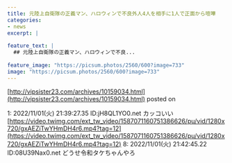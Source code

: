 ```yaml
---
title: 元陸上自衛隊の正義マン、ハロウィンで不良外人4人を相手に1人で正面から喧嘩
categories:
- news
excerpt: |
  
feature_text: |
  ## 元陸上自衛隊の正義マン、ハロウィンで不良...
  
feature_image: "https://picsum.photos/2560/600?image=733"
image: "https://picsum.photos/2560/600?image=733"
---
```


[http://vipsister23.com/archives/10159034.html](http://vipsister23.com/archives/10159034.html)
posted on 

<!--more-->

1: 2022/11/01(火) 21:39:27.35 ID:jH8QL1YO0.net カッコいい [https://video.twimg.com/ext_tw_video/1587071160751386626/pu/vid/1280x720/gxAEZiTwYHmDH4r6.mp4?tag=12](https://video.twimg.com/ext_tw_video/1587071160751386626/pu/vid/1280x720/gxAEZiTwYHmDH4r6.mp4?tag=12) 8: 2022/11/01(火) 21:42:45.22 ID:08U39Nax0.net どうせ令和タケちゃんやろ
